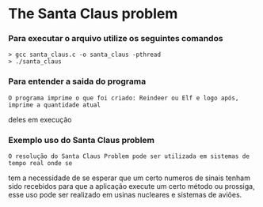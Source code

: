 # The Santa Claus problem

### Para executar o arquivo utilize os seguintes comandos
	> gcc santa_claus.c -o santa_claus -pthread
	> ./santa_claus

### Para entender a saida do programa 
	O programa imprime o que foi criado: Reindeer ou Elf e logo após, imprime a quantidade atual 
deles em execução
	
### Exemplo uso do Santa Claus problem
	O resolução do Santa Claus Problem pode ser utilizada em sistemas de tempo real onde se 
tem a necessidade de se esperar que um certo numeros de sinais tenham sido recebidos para que a 
aplicação execute um certo método ou prossiga, esse uso pode ser realizado em usinas nucleares 
e sistemas de aviões.
